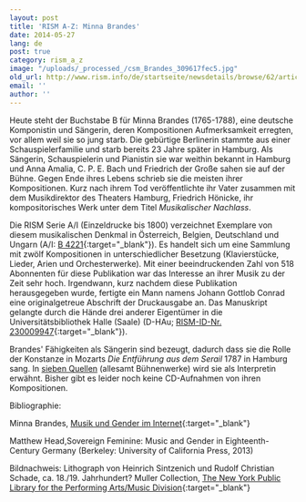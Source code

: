 ```yaml
---
layout: post
title: 'RISM A-Z: Minna Brandes'
date: 2014-05-27
lang: de
post: true
category: rism_a_z
image: "/uploads/_processed_/csm_Brandes_309617fec5.jpg"
old_url: http://www.rism.info/de/startseite/newsdetails/browse/62/article/64/minna-brandes-1.html
email: ''
author: ''
---
```



Heute steht der Buchstabe B für Minna Brandes (1765-1788), eine deutsche Komponistin und Sängerin, deren Kompositionen Aufmerksamkeit erregten, vor allem weil sie so jung starb. Die gebürtige Berlinerin stammte aus einer Schauspielerfamilie und starb bereits 23 Jahre später in Hamburg. Als Sängerin, Schauspielerin und Pianistin sie war weithin bekannt in Hamburg und Anna Amalia, C. P. E. Bach und Friedrich der Große sahen sie auf der Bühne. Gegen Ende ihres Lebens schrieb sie die meisten ihrer Kompositionen. Kurz nach ihrem Tod veröffentlichte ihr Vater zusammen mit dem Musikdirektor des Theaters Hamburg, Friedrich Hönicke, ihr kompositorisches Werk unter dem Titel _Musikalischer Nachlass_.

Die RISM Serie A/I (Einzeldrucke bis 1800) verzeichnet Exemplare von diesem musikalischen Denkmal in Österreich, Belgien, Deutschland und Ungarn (A/I: [B 4221](https://opac.rism.info/search?id=00000990006846){:target="_blank"}). Es handelt sich um eine Sammlung mit zwölf Kompositionen in unterschiedlicher Besetzung (Klavierstücke, Lieder, Arien und Orchesterwerke). Mit einer beeindruckenden Zahl von 518 Abonnenten für diese Publikation war das Interesse an ihrer Musik zu der Zeit sehr hoch. Irgendwann, kurz nachdem diese Publikation herausgegeben wurde, fertigte ein Mann namens Johann Gottlob Conrad eine originalgetreue Abschrift der Druckausgabe an. Das Manuskript gelangte durch die Hände drei anderer Eigentümer in die Universitätsbibliothek Halle (Saale) (D-HAu; [RISM-ID-Nr. 230009947](http://opac.rism.info/search?documentid=230009947){:target="_blank"}).

Brandes' Fähigkeiten als Sängerin sind bezeugt, dadurch dass sie die Rolle der Konstanze in Mozarts _Die Entführung aus dem Serail_ 1787 in Hamburg sang. In [sieben Quellen](https://opac.rism.info/metaopac/search.do?methodToCall=submitButtonCall& "external-link-new-window") (allesamt Bühnenwerke) wird sie als Interpretin erwähnt. Bisher gibt es leider noch keine CD-Aufnahmen von ihren Kompositionen.



Bibliographie:

Minna Brandes, [Musik und Gender im Internet](http://mugi.hfmt-hamburg.de/artikel/minna-brandes){:target="_blank"}

Matthew Head,Sovereign Feminine: Music and Gender in Eighteenth-Century Germany (Berkeley: University of California Press, 2013)

Bildnachweis: Lithograph von Heinrich Sintzenich und Rudolf Christian Schade, ca. 18./19. Jahrhundert? Muller Collection, [The New York Public Library for the Performing Arts/Music Division](http://digitalgallery.nypl.org/nypldigital/id?1106184){:target="_blank"}